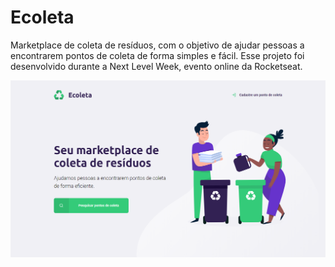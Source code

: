 # Ecoleta

Marketplace de coleta de resíduos, com o objetivo de ajudar pessoas a encontrarem pontos de coleta de forma simples e fácil. Esse projeto foi desenvolvido durante a Next Level Week, evento online da Rocketseat.

![home-page](/public/assets/sreenshots/home-page.png)

